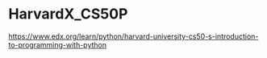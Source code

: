# HarvardX_CS50P

https://www.edx.org/learn/python/harvard-university-cs50-s-introduction-to-programming-with-python
